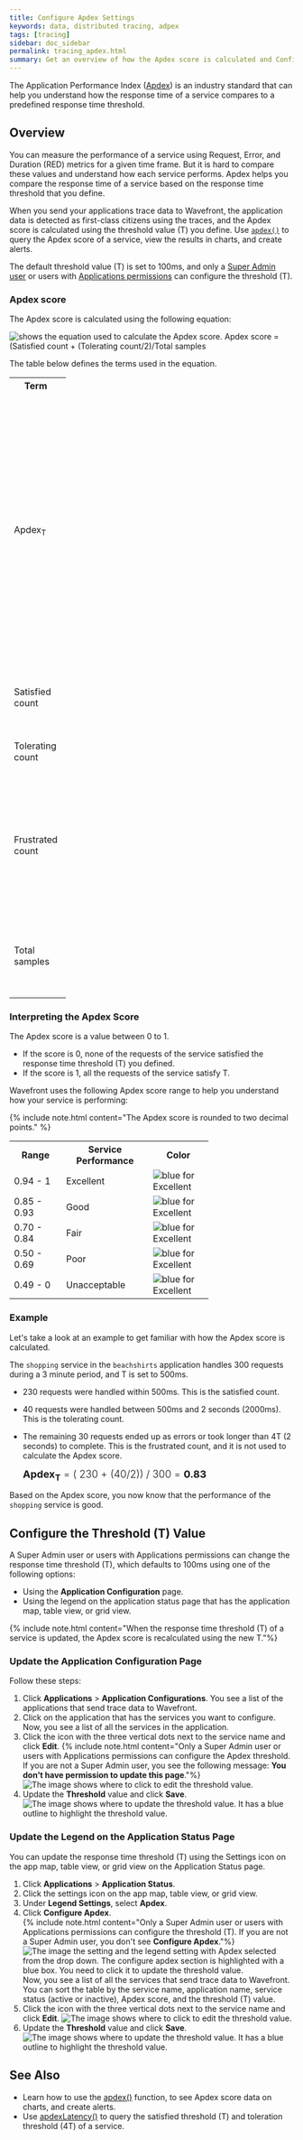 ```yaml
---
title: Configure Apdex Settings
keywords: data, distributed tracing, adpex
tags: [tracing]
sidebar: doc_sidebar
permalink: tracing_apdex.html
summary: Get an overview of how the Apdex score is calculated and Configure Apdex Settings.
---
```


The Application Performance Index ([Apdex](https://www.apdex.org/overview.html)) is an industry standard that can help you understand how the response time of a service compares to a predefined response time threshold.

## Overview

You can measure the performance of a service using Request, Error, and Duration (RED) metrics for a given time frame. But it is hard to compare these values and understand how each service performs. Apdex helps you compare the response time of a service based on the response time threshold that you define.

When you send your applications trace data to Wavefront, the application data is detected as first-class citizens using the traces, and the Apdex score is calculated using the threshold value (T) you define. Use [`apdex()`](hs_apdex_function.html) to query the Apdex score of a service, view the results in charts, and create alerts.

The default threshold value (T) is set to 100ms, and only a [Super Admin user](authorization.html#who-is-the-super-admin-user) or users with [Applications permissions](permissions_overview.html) can configure the threshold (T).

### Apdex score

The Apdex score is calculated using the following equation:

![shows the equation used to calculate the Apdex score. Apdex score = (Satisfied count + (Tolerating count/2)/Total samples ](images/tracing_apdex_score_equation.png)

The table below defines the terms used in the equation.

<table style="width: 100;">
  <tr>
    <th width="20%">
      Term
    </th>
    <th width="80%">
      Description
    </th>
  </tr>
  <tr>
    <td>
      Apdex<sub>T</sub>
    </td>
    <td markdown="span">
      The Apdex score is calculated based on the response time threshold (T). Only a super admin user or users with Applications permissions can change this value. See [Configure the Threshold (T) Value](#configure-the-threshold-t-value).
    </td>
  </tr>
  <tr>
    <td>
      Satisfied count
    </td>
    <td>
      Number of requests that received a response in T or less.
    </td>
  </tr>
  <tr>
    <td>
      Tolerating count
    </td>
    <td>
      Number of requests that are 4 times T (4T) or less.
    </td>
  </tr>
  <tr>
    <td>
      Frustrated count
    </td>
    <td>
      Number of requests that take more than 4 times T (4T) to complete. These requests are not used to calculate the Apdex score.
    </td>
  </tr>
  <tr>
    <td>
      Total samples
    </td>
    <td>
      Total number of requests used to calculate your Apdex score.
    </td>
  </tr>
</table>


### Interpreting the Apdex Score

The Apdex score is a value between 0 to 1.
* If the score is 0, none of the requests of the service satisfied the response time threshold (T) you defined.
* If the score is 1, all the requests of the service satisfy T.

Wavefront uses the following Apdex score range to help you understand how your service is performing:

{% include note.html content="The Apdex score is rounded to two decimal points." %}

<table style="width: 70%;">
  <tr>
    <th width="20%">
      Range
    </th>
    <th width="30%">
      Service Performance
    </th>
    <th width="20%">
      Color
    </th>
  </tr>
  <tr>
    <td>
      0.94 - 1
    </td>
    <td>
      Excellent
    </td>
    <td>
      <img src="images/tracing_apdex_excellent.png" alt="blue for Excellent" style="vertical-align:top;"/>
    </td>
  </tr>
  <tr>
    <td>
      0.85 - 0.93
    </td>
    <td>
      Good
    </td>
    <td>
      <img src="images/tracing_apdex_good.png" alt="blue for Excellent" style="vertical-align:top;"/>
    </td>
  </tr>
  <tr>
    <td>
      0.70 - 0.84
    </td>
    <td>
      Fair
    </td>
    <td>
      <img src="images/tracing_apdex_fair.png" alt="blue for Excellent" style="vertical-align:top;"/>
    </td>
  </tr>
  <tr>
    <td>
      0.50 - 0.69
    </td>
    <td>
      Poor
    </td>
    <td>
      <img src="images/tracing_apdex_poor.png" alt="blue for Excellent" style="vertical-align:top;"/>
    </td>
  </tr>
  <tr>
    <td>
      0.49 - 0
    </td>
    <td>
      Unacceptable
    </td>
    <td>
      <img src="images/tracing_apdex_unacceptable.png" alt="blue for Excellent" style="vertical-align:top;"/>
    </td>
  </tr>
</table>

### Example

Let's take a look at an example to get familiar with how the Apdex score is calculated.

The `shopping` service in the `beachshirts` application handles 300 requests during a 3 minute period, and T is set to 500ms.

* 230 requests were handled within 500ms. This is the satisfied count.
* 40 requests were handled between 500ms and 2 seconds (2000ms). This is the tolerating count.
* The remaining 30 requests ended up as errors or took longer than 4T (2 seconds) to complete. This is the frustrated count, and it is not used to calculate the Apdex score.

  <p><span style="font-size: large; font-weight: 300"><b>Apdex<sub>T</sub></b> = ( 230 + (40/2)) / 300 = <b>0.83</b></span></p>

Based on the Apdex score, you now know that the performance of the `shopping` service is good.

## Configure the Threshold (T) Value

A Super Admin user or users with Applications permissions can change the response time threshold (T), which defaults to 100ms using one of the following options:

* Using the **Application Configuration** page.
* Using the legend on the application status page that has the application map, table view, or grid view.

{% include note.html  content="When the response time threshold (T) of a service is updated, the Apdex score is recalculated using the new T."%}

### Update the Application Configuration Page

Follow these steps:

1. Click **Applications** > **Application Configurations**. You see a list of the applications that send trace data to Wavefront.
1. Click on the application that has the services you want to configure. Now, you see a list of all the services in the application.
1. Click the icon with the three vertical dots next to the service name and click **Edit**.
    {% include note.html content="Only a Super Admin user or users with Applications permissions can configure the Apdex threshold. If you are not a Super Admin user, you see the following message: **You don't have permission to update this page**."%}
    ![The image shows where to click to edit the threshold value.](images/tracing_apdex_configuration_edit_service.png)
1. Update the **Threshold** value and click **Save**.
    ![The image shows where to update the threshold value. It has a blue outline to highlight the threshold value.](images/tracing_configure_apdex_threshold.png)

### Update the Legend on the Application Status Page

You can update the response time threshold (T) using the Settings icon on the app map, table view, or grid view on the Application Status page.

1. Click **Applications** > **Application Status**.
1. Click the settings icon on the app map, table view, or grid view.
1. Under **Legend Settings**, select **Apdex**.
1. Click **Configure Apdex**. <br/>
    {% include note.html content="Only a Super Admin user or users with Applications permissions can configure the threshold (T). If you are not a Super Admin user, you don't see **Configure Apdex**."%}
    ![The image the setting and the legend setting with Apdex selected from the drop down. The configure apdex section is highlighted with a blue box. You need to click it to update the threshold value.](images/tracing_apdex_legeng_configure_apdex.png)
    <br/>Now, you see a list of all the services that send trace data to Wavefront. You can sort the table by the service name, application name, service status (active or inactive), Apdex score, and the threshold (T) value.
1. Click the icon with the three vertical dots next to the service name and click **Edit**.
    ![The image shows where to click to edit the threshold value.](images/tracing_edit_service_legend_settings.png)
1. Update the **Threshold** value and click **Save**.
    ![The image shows where to update the threshold value. It has a blue outline to highlight the threshold value.](images/tracing_configure_apdex_threshold.png)

## See Also

* Learn how to use the [apdex()](hs_apdex_function.html) function, to see Apdex score data on charts, and create alerts.
* Use [apdexLatency()](hs_apdex_latency_function.html) to query the satisfied threshold (T) and toleration threshold (4T) of a service.
